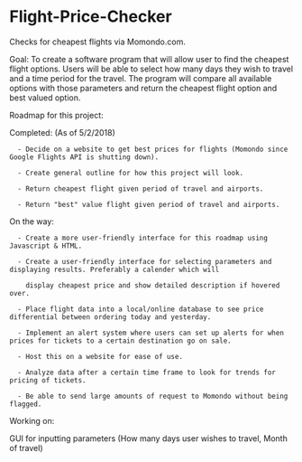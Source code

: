 # Flight-Price-Checker
Checks for cheapest flights via Momondo.com.

Goal: To create a software program that will allow user to find the cheapest flight options. Users will be able to select how many days 
      they wish to travel and a time period for the travel. The program will compare all available options with those parameters and             return the cheapest flight option and best valued option. 
      
Roadmap for this project:

  Completed: (As of 5/2/2018)
  
      - Decide on a website to get best prices for flights (Momondo since Google Flights API is shutting down).
      
      - Create general outline for how this project will look.
      
      - Return cheapest flight given period of travel and airports.
      
      - Return "best" value flight given period of travel and airports.
      
  
On the way:

      - Create a more user-friendly interface for this roadmap using Javascript & HTML.
      
      - Create a user-friendly interface for selecting parameters and displaying results. Preferably a calender which will
      
        display cheapest price and show detailed description if hovered over.
        
      - Place flight data into a local/online database to see price differential between ordering today and yesterday.
      
      - Implement an alert system where users can set up alerts for when prices for tickets to a certain destination go on sale.
      
      - Host this on a website for ease of use.
      
      - Analyze data after a certain time frame to look for trends for pricing of tickets.
      
      - Be able to send large amounts of request to Momondo without being flagged.
      
Working on:

GUI for inputting parameters (How many days user wishes to travel, Month of travel)
      
